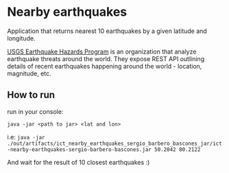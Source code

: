 # Nearby earthquakes

Application that returns nearest 10 earthquakes by a given latitude and longitude.

[USGS Earthquake Hazards Program](https://earthquake.usgs.gov/aboutus/) is an organization that analyze earthquake threats around the world. They expose REST API outlining details of recent earthquakes happening around the world - location, magnitude, etc.  

## How to run

run in your console:

``java -jar <path to jar> <lat and lon>``

i.e: ``java -jar ./out/artifacts/ict_nearby_earthquakes_sergio_barbero_bascones_jar/ict-nearby-earthquakes-sergio-barbero-bascones.jar 50.2042 80.2122``

And wait for the result of 10 closest earthquakes :)